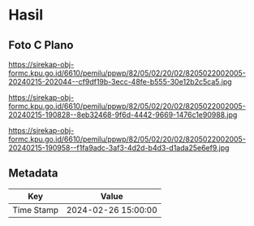 # Hasil

## Foto C Plano

https://sirekap-obj-formc.kpu.go.id/6610/pemilu/ppwp/82/05/02/20/02/8205022002005-20240215-202044--cf9df19b-3ecc-48fe-b555-30e12b2c5ca5.jpg

https://sirekap-obj-formc.kpu.go.id/6610/pemilu/ppwp/82/05/02/20/02/8205022002005-20240215-190828--8eb32468-9f6d-4442-9669-1476c1e90988.jpg

https://sirekap-obj-formc.kpu.go.id/6610/pemilu/ppwp/82/05/02/20/02/8205022002005-20240215-190958--f1fa9adc-3af3-4d2d-b4d3-d1ada25e6ef9.jpg


## Metadata

| Key        | Value               |
| ---------- | ------------------- |
| Time Stamp | 2024-02-26 15:00:00 |



